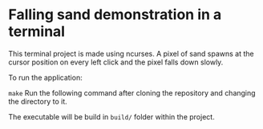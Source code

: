 # Falling sand demonstration in a terminal

This terminal project is made using ncurses.
A pixel of sand spawns at the cursor position on every left click and the pixel falls down slowly.

To run the application:

`
make
`
Run the following command after cloning the repository and changing the directory to it.

The executable will be build in `build/` folder within the project.
